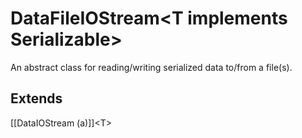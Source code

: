 # DataFileIOStream\<T  implements Serializable\>

An abstract class for reading/writing serialized data to/from a file(s).

## Extends
[[DataIOStream (a)]]\<T\>